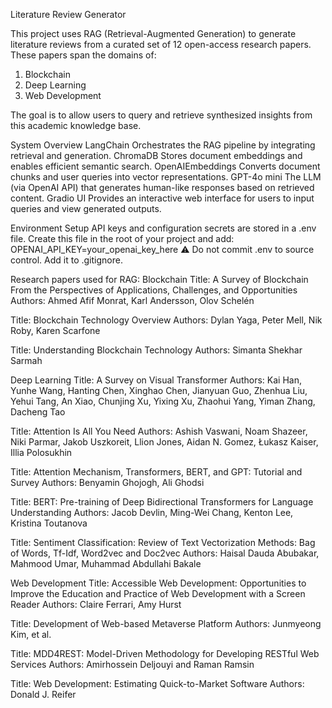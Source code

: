 Literature Review Generator

This project uses RAG (Retrieval-Augmented Generation) to generate literature reviews from a curated set of 12 open-access research papers. These papers span the domains of:

1. Blockchain
2. Deep Learning
3. Web Development

The goal is to allow users to query and retrieve synthesized insights from this academic knowledge base.

System Overview
LangChain	Orchestrates the RAG pipeline by integrating retrieval and generation.
ChromaDB	Stores document embeddings and enables efficient semantic search.
OpenAIEmbeddings	Converts document chunks and user queries into vector representations.
GPT-4o mini	The LLM (via OpenAI API) that generates human-like responses based on retrieved content.
Gradio UI	Provides an interactive web interface for users to input queries and view generated outputs.

Environment Setup
API keys and configuration secrets are stored in a .env file. Create this file in the root of your project and add:
OPENAI_API_KEY=your_openai_key_here
⚠️ Do not commit .env to source control. Add it to .gitignore.


Research papers used for RAG:
Blockchain
Title: A Survey of Blockchain From the Perspectives of Applications, Challenges, and Opportunities
Authors: Ahmed Afif Monrat, Karl Andersson, Olov Schelén

Title: Blockchain Technology Overview
Authors: Dylan Yaga, Peter Mell, Nik Roby, Karen Scarfone

Title: Understanding Blockchain Technology
Authors: Simanta Shekhar Sarmah

Deep Learning
Title: A Survey on Visual Transformer
Authors: Kai Han, Yunhe Wang, Hanting Chen, Xinghao Chen, Jianyuan Guo, Zhenhua Liu, Yehui Tang, An Xiao, Chunjing Xu, Yixing Xu, Zhaohui Yang, Yiman Zhang, Dacheng Tao

Title: Attention Is All You Need
Authors: Ashish Vaswani, Noam Shazeer, Niki Parmar, Jakob Uszkoreit, Llion Jones, Aidan N. Gomez, Łukasz Kaiser, Illia Polosukhin

Title: Attention Mechanism, Transformers, BERT, and GPT: Tutorial and Survey
Authors: Benyamin Ghojogh, Ali Ghodsi

Title: BERT: Pre-training of Deep Bidirectional Transformers for Language Understanding
Authors: Jacob Devlin, Ming-Wei Chang, Kenton Lee, Kristina Toutanova

Title: Sentiment Classification: Review of Text Vectorization Methods: Bag of Words, Tf-Idf, Word2vec and Doc2vec
Authors: Haisal Dauda Abubakar, Mahmood Umar, Muhammad Abdullahi Bakale

Web Development
Title: Accessible Web Development: Opportunities to Improve the Education and Practice of Web Development with a Screen Reader
Authors: Claire Ferrari, Amy Hurst

Title: Development of Web-based Metaverse Platform
Authors: Junmyeong Kim, et al.

Title: MDD4REST: Model-Driven Methodology for Developing RESTful Web Services
Authors: Amirhossein Deljouyi and Raman Ramsin

Title: Web Development: Estimating Quick-to-Market Software
Authors: Donald J. Reifer



